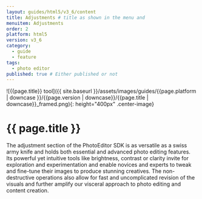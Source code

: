 ```yaml
---
layout: guides/html5/v3_6/content
title: Adjustments # title as shown in the menu and 
menuitem: Adjustments
order: 2
platform: html5
version: v3_6
category: 
  - guide
  - feature
tags:
  - photo editor 
published: true # Either published or not 
---
```


![{{page.title}} tool]({{ site.baseurl }}/assets/images/guides/{{page.platform | downcase }}/{{page.version | downcase}}/{{page.title | downcase}}_framed.png){: height="400px" .center-image}

# {{ page.title }}

The adjustment section of the PhotoEditor SDK is as versatile as a swiss army knife and holds both essential and advanced photo editing features. Its powerful yet intuitive tools like brightness, contrast or clarity invite for exploration and experimentation and enable novices and experts to tweak and fine-tune their images to produce stunning creatives. The non-destructive operations also allow for fast and uncomplicated revision of the visuals and further amplify our visceral approach to photo editing and content creation. 

